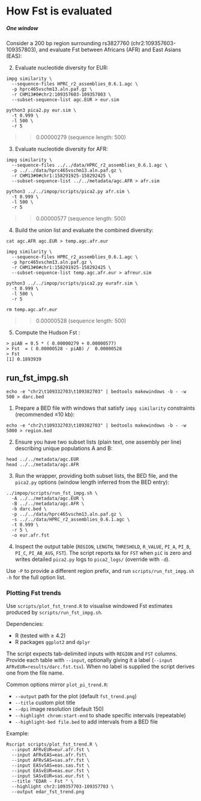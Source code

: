 # How Fst is evaluated

##### One window

Consider a 200 bp region surrounding rs3827760 (chr2:109357603-109357803), and evaluate Fst between Africans (AFR) and East Asians (EAS):  

2. Evaluate nucleotide diversity for EUR:
```
impg similarity \
  --sequence-files HPRC_r2_assemblies_0.6.1.agc \
  -p hprc465vschm13.aln.paf.gz \
  -r CHM13#0#chr2:109357603-109357803 \
  --subset-sequence-list agc.EUR > eur.sim

python3 pica2.py eur.sim \
  -t 0.999 \
  -l 500 \
  -r 5
```
>> 0.00000279 (sequence length: 500)


3. Evaluate nucleotide diversity for AFR:
```
impg similarity \
  --sequence-files ../../data/HPRC_r2_assemblies_0.6.1.agc \
  -p ../../data/hprc465vschm13.aln.paf.gz \
  -r CHM13#0#chr1:158291925-158292425 \
  --subset-sequence-list ../../metadata/agc.AFR > afr.sim

python3 ../../impop/scripts/pica2.py afr.sim \
  -t 0.999 \
  -l 500 \
  -r 5
```
>> 0.00000577 (sequence length: 500)


4. Build the union list and evaluate the combined diversity:
```
cat agc.AFR agc.EUR > temp.agc.afr.eur

impg similarity \
  --sequence-files HPRC_r2_assemblies_0.6.1.agc \
  -p hprc465vschm13.aln.paf.gz \
  -r CHM13#0#chr1:158291925-158292425 \
  --subset-sequence-list temp.agc.afr.eur > afreur.sim

python3 ../../impop/scripts/pica2.py eurafr.sim \
  -t 0.999 \
  -l 500 \
  -r 5

rm temp.agc.afr.eur
```
>> 0.00000528 (sequence length: 500)


5. Compute the Hudson Fst :
```
> piAB = 0.5 * ( 0.00000279 + 0.00000577)
> Fst  = ( 0.00000528 - piAB) /  0.00000528
> Fst
[1] 0.1893939

```




## run_fst_impg.sh

```
echo -e "chr2\t109332703\t109382703" | bedtools makewindows -b - -w 500 > darc.bed
```


1. Prepare a BED file with windows that satisfy `impg similarity` constraints (recommended ≤10 kb):
```
echo -e "chr2\t109332703\t109382703" | bedtools makewindows -b - -w 5000 > region.bed
```

2. Ensure you have two subset lists (plain text, one assembly per line) describing unique populations A and B:
```
head ../../metadata/agc.EUR
head ../../metadata/agc.AFR
```

3. Run the wrapper, providing both subset lists, the BED file, and the `pica2.py` options (window length inferred from the BED entry):
```
../impop/scripts/run_fst_impg.sh \
  -A ../../metadata/agc.EUR \
  -B ../../metadata/agc.AFR \
  -b darc.bed \
  -p ../../data/hprc465vschm13.aln.paf.gz \
  -s ../../data/HPRC_r2_assemblies_0.6.1.agc \
  -t 0.999 \
  -r 5 \
  -o eur.afr.fst
```

4. Inspect the output table (`REGION`, `LENGTH`, `THRESHOLD`, `R_VALUE`, `PI_A`, `PI_B`, `PI_C`, `PI_AB_AVG`, `FST`). The script reports `NA` for `FST` when `piC` is zero and writes detailed `pica2.py` logs to `pica2_logs/` (override with `-d`).

Use `-P` to provide a different region prefix, and run `scripts/run_fst_impg.sh -h` for the full option list.

### Plotting Fst trends

Use `scripts/plot_fst_trend.R` to visualise windowed Fst estimates produced by `scripts/run_fst_impg.sh`.

Dependencies:
- R (tested with ≥ 4.2)
- R packages `ggplot2` and `dplyr`

The script expects tab-delimited inputs with `REGION` and `FST` columns. Provide each table with `--input`, optionally giving it a label (`--input AFRvEUR=results/darc.fst.tsv`). When no label is supplied the script derives one from the file name.

Common options mirror `plot_pi_trend.R`:
- `--output` path for the plot (default `fst_trend.png`)
- `--title` custom plot title
- `--dpi` image resolution (default 150)
- `--highlight chrom:start-end` to shade specific intervals (repeatable)
- `--highlight-bed file.bed` to add intervals from a BED file

Example:
```
Rscript scripts/plot_fst_trend.R \
  --input AFRvEUR=eur.afr.fst \
  --input AFRvEAS=eas.afr.fst\
  --input AFRvSAS=sas.afr.fst \
  --input EASvSAS=eas.sas.fst \
  --input EASvEUR=eas.eur.fst \
  --input SASvEUR=sas.eur.fst \
  --title "EDAR - Fst " \
  --highlight chr2:109357703-109357703 \
  --output edar_fst_trend.png

```

